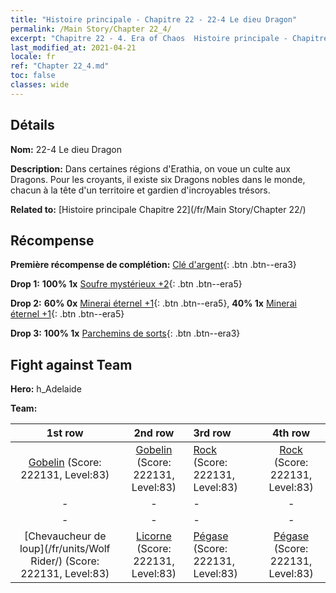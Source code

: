 ```yaml
---
title: "Histoire principale - Chapitre 22 - 22-4 Le dieu Dragon"
permalink: /Main Story/Chapter 22_4/
excerpt: "Chapitre 22 - 4. Era of Chaos  Histoire principale - Chapitre 22_4. 22-4 Le dieu Dragon"
last_modified_at: 2021-04-21
locale: fr
ref: "Chapter 22_4.md"
toc: false
classes: wide
---
```


## Détails

 **Nom:** 22-4 Le dieu Dragon

 **Description:** Dans certaines régions d'Erathia, on voue un culte aux Dragons. Pour les croyants, il existe six Dragons nobles dans le monde, chacun à la tête d'un territoire et gardien d'incroyables trésors.

 **Related to:** [Histoire principale Chapitre 22](/fr/Main Story/Chapter 22/)

## Récompense

 **Première récompense de complétion:** [Clé d'argent](/fr/Items/con_693/){: .btn .btn--era3}

 **Drop 1:** **100% 1x** [Soufre mystérieux +2](/fr/Items/mat_78/){: .btn .btn--era5}

 **Drop 2:** **60% 0x** [Minerai éternel +1](/fr/Items/mat_68/){: .btn .btn--era5}, **40% 1x** [Minerai éternel +1](/fr/Items/mat_68/){: .btn .btn--era5}

 **Drop 3:** **100% 1x** [Parchemins de sorts](/fr/Items/con_694/){: .btn .btn--era3}


## Fight against Team
 **Hero:** h_Adelaide

 **Team:**


  | 1st row | 2nd row | 3rd row | 4th row |
  |:----:|:----:|:----|:----:|
  | [Gobelin](/fr/units/Goblin/) (Score: 222131, Level:83)  | [Gobelin](/fr/units/Goblin/) (Score: 222131, Level:83)  | [Rock](/fr/units/Roc/) (Score: 222131, Level:83)  | [Rock](/fr/units/Roc/) (Score: 222131, Level:83)  |
  | - | - | - | - |
  | - | - | - | - |
  | [Chevaucheur de loup](/fr/units/Wolf Rider/) (Score: 222131, Level:83)  | [Licorne](/fr/units/Unicorn/) (Score: 222131, Level:83)  | [Pégase](/fr/units/Pegasus/) (Score: 222131, Level:83)  | [Pégase](/fr/units/Pegasus/) (Score: 222131, Level:83)  |


